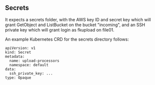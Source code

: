 ## Secrets

It expects a secrets folder, with the AWS key ID and secret key which will
grant GetObject and ListBucket on the bucket "incoming", and an SSH private key
which will grant login as fkupload on file01.

An example Kubernetes CRD for the secrets directory follows:

```
apiVersion: v1
kind: Secret
metadata:
  name: upload-processors
  namespace: default
data:
  ssh_private_key: ...
type: Opaque
```

